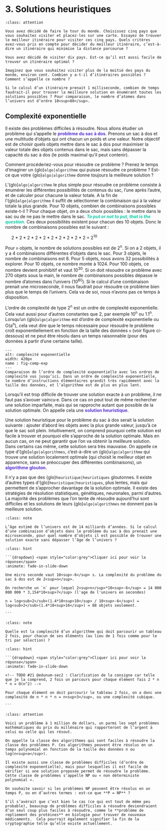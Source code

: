 # 3. Solutions heuristiques


````{admonition} Matière à réfléchir VI
:class: attention

Vous avez décidé de faire le tour du monde. Choisissez cinq pays que vous souhaitez visiter et placez-les sur une carte. Essayez de trouver le meilleur itinéraire pour visiter ces cinq pays. Quels critères avez-vous pris en compte pour décider du meilleur itinéraire, c’est-à-dire un itinéraire qui minimise la distance parcourue ?

Vous avez décidé de visiter dix pays. Est-ce qu’il est aussi facile de trouver un itinéraire optimal ?

Imaginez que vous souhaitez visiter plus de la moitié des pays du monde, environ cent. Combien y a-t‑il d’itinéraires possibles ?  Comment s’appelle ce nombre ?

Si le calcul d’un itinéraire prenait 1 milliseconde, combien de temps faudrait-il pour trouver la meilleure solution en énumérant toutes les solutions possibles ? Pour comparaison, le nombre d’atomes dans l’univers est d’ordre 10<sup>80</sup>.

````

## Complexité exponentielle

Il existe des problèmes difficiles à résoudre. Nous allons étudier un problème qui s’appelle le **<span style="color:rgb(89, 51, 209)">problème du sac à dos</span>**. Prenons un sac à dos et une multitude d’objets qui ont chacun un poids et une valeur. Notre objectif est de choisir quels objets mettre dans le sac à dos pour maximiser la valeur totale des objets contenus dans le sac, mais sans dépasser la capacité du sac à dos (le poids maximal qu’il peut contenir).

Comment procéderiez-vous pour résoudre ce problème ? Prenez le temps d’imaginer un {glo}`algo|algorithme` qui puisse résoudre ce problème ? Est-ce que votre {glo}`algo|algorithme` donne toujours la meilleure solution ? 

L’{glo}`algo|algorithme` le plus simple pour résoudre ce problème consiste à énumérer les différentes possibilités de contenus du sac, l’une après l’autre, et de calculer pour chacune la valeur totale. A la fin de l’{glo}`algo|algorithme` il suffit de sélectionner la combinaison qui à la valeur totale la plus grande. Pour 10 objets, combien de combinaisons possibles existe-t-il ? Pour chaque objet, on a deux choix possibles : le mettre dans le sac ou de ne pas le mettre dans le sac. ***<span style="color:rgb(13, 204, 166)">To put or not to put, that is the question.</span>*** Ces deux possibilités existent pour chacun des 10 objets. Donc le nombre de combinaisons possibles est le suivant :

&nbsp;&nbsp;&nbsp;&nbsp; 2 * 2 * 2 * 2 * 2 * 2 * 2 * 2 * 2 * 2 = 2<sup>10</sup>

Pour `n` objets, le nombre de solutions possibles est de 2<sup>n</sup>. Si on a 2 objets, il y a 4 combinaisons différentes d’objets dans le sac.  Pour 3 objets, le nombre de combinaisons est 8. Pour 5 objets, nous avons 32 possibilités à explorer. Pour 10 objets, ce nombre monte à 1024. Pour 100 objets, ce nombre devient prohibitif et vaut 10<sup>30</sup>. Si on doit résoudre ce problème avec 270 objets sous la main, le nombre de combinaisons possibles dépasse le nombre d’atomes dans l’univers (10<sup>80</sup>). Si le calcul d’une combinaison prenait une microseconde, il nous faudrait pour résoudre ce problème bien plus que le temps de l’univers. Cela va de soi, nous n’avons pas ce temps à disposition.

L’ordre de complexité de type 2<sup>n</sup> est un ordre de complexité exponentielle. Cela vaut aussi pour d’autres constantes que 2, par exemple 10<sup>n</sup> ou 1.1<sup>n</sup>. Lorsqu’un {glo}`algo|algorithme` est d’ordre de complexité exponentielle ou O(a<sup>n</sup>), cela veut dire que le temps nécessaire pour résoudre le problème croît exponentiellement en fonction de la taille des données `n` (voir figure ci-dessous) et ne peut être résolu dans un temps raisonnable (pour des données à partir d’une certaine taille).


```{figure} media/Complexite_exponentielle.png
---
alt: complexité exponentielle
width: 420px
name : fig-comp-exp
---
Comparaison de l’ordre de complexité exponentielle avec les ordres de complexité vus jusqu’ici. Dans un ordre de complexité exponentielle, le nombre d’instructions élémentaires grandit très rapidement avec la taille des données, et l’algorithme est de plus en plus lent. 
```

Lorsqu’il est trop difficile de trouver une solution exacte à un problème, il ne faut pas s’avouer vaincu·e. Dans ce cas on peut tout de même rechercher une solution imparfaite,  mais qui se rapproche autant que possible de la solution optimale. On appelle cela une **<span style="color:rgb(89, 51, 209)">solution heuristique</span>**.

Une solution heuristique pour le problème du sac à dos serait la solution suivante : ajouter d’abord les objets avec la plus grande valeur, jusqu’à ce que le sac soit plein. Intuitivement, on comprend pourquoi cette solution est facile à trouver et pourquoi elle s’approche de la solution optimale. Mais en aucun cas, on ne peut garantir que l’on va obtenir la meilleure solution. Dans certains cas même, cette solution sera très mauvaise. On appelle ce type d’{glo}`algo|algorithmes`, c’est-à-dire un {glo}`algo|algorithme` qui trouve une solution localement optimale (qui choisit le meilleur objet en apparence, sans se préoccuper des différentes combinaisons), un **<span style="color:rgb(89, 51, 209)">algorithme glouton</span>**.

Il n’y a pas que des {glo}`heuristique|heuristiques` gloutonnes. Il existe d’autres types d’{glo}`heuristique|heuristiques`, plus lentes, mais qui permettent de s’approcher davantage de la solution optimale. Il existe des stratégies de résolution statistiques, génétiques, neuronales, parmi d’autres. La majorité des problèmes que l’on tente de résoudre aujourd’hui sont difficiles et les solutions de leurs {glo}`algo|algorithmes` ne donnent pas la meilleure solution. 


```{admonition} Exercice 1
:class: note

L’âge estimé de l’univers est de 14 milliards d’années. Si le calcul d’une combinaison d’objets dans le problème du sac à dos prenait une microseconde, pour quel nombre d’objets il est possible de trouver une solution exacte sans dépasser l’âge de l’univers ?

```

````{admonition} Solution
:class: hint

```{dropdown} <span style="color:grey">Cliquer ici pour voir la réponse</span>
:animate: fade-in-slide-down

Une micro seconde vaut 10<sup>-6</sup> s. La complexité du problème du sac à dos est de 2<sup>n</sup>.

On recherche un `n` pour lequel 2<sup>n</sup>*10<sup>-6</sup> = 14 000 000 000 * 3,154*10<sup>7</sup> (l'age de l'univers en secondes) 

n = log<sub>2</sub>(1.4*10<sup>10</sup> / 10<sup>-6</sup>) = log<sub>2</sub>(1.4*10<sup>16</sup>) = 88 objets seulement.

```
````


```{admonition} Exercice 2
:class: note

Quelle est la complexité d’un algorithme qui doit parcourir un tableau 2 fois, pour chacun de ses éléments (au lieu de 1 fois comme pour le tri par sélection) ?

```


````{admonition} Solution
:class: hint

```{dropdown} <span style="color:grey">Cliquer ici pour voir la réponse</span>
:animate: fade-in-slide-down

<!-- TODO #21 @edunum-sec2 : Clarification de la consigne car telle que je la comprend, 2 fois un parcours pour chaque élément fais 2 * n * n = O(n^2) -->

Pour chaque élément on doit parcourir le tableau 2 fois, on a donc une complexité de n * n * n = n<sup>3</sup>, ou une complexité cubique.

```
````

````{admonition} Pour aller plus loin
:class: attention

Voici un problème à 1 million de dollars, un parmi les sept problèmes mathématiques du prix du millénaire qui rapporteront de l’argent à celui ou celle qui les résout.

On appelle la classe des algorithmes qui sont faciles à résoudre la classe des problèmes P. Ces algorithmes peuvent être résolus en un temps polynomial en fonction de la taille des données n ou log(n<sup>a</sup>). 

Il existe aussi une classe de problèmes difficiles (d’ordre de complexité exponentielle), mais pour lesquelles il est facile de vérifier si une solution proposée permet de résoudre le problème.  Cette classe de problèmes s’appelle NP ou « non déterministe polynomial ».

On souhaite savoir si les problèmes NP peuvent être résolus en un temps P, ou en d’autres termes : est-ce que **P = NP** ? 

S’il s’avérait que c’est bien le cas (ce qui est tout de même peu probable), beaucoup de problèmes difficiles à résoudre deviendraient d’un seul coup plus faciles à résoudre, comme le **problème de repliement des protéines** en biologie pour trouver de nouveaux médicaments.  Cela pourrait également signifier la fin de la cryptographie telle qu’elle existe actuellement.

````
